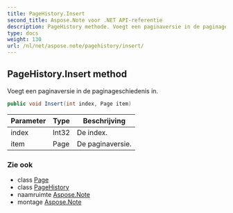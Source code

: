 ```yaml
---
title: PageHistory.Insert
second_title: Aspose.Note voor .NET API-referentie
description: PageHistory methode. Voegt een paginaversie in de paginageschiedenis in.
type: docs
weight: 130
url: /nl/net/aspose.note/pagehistory/insert/
---
```

## PageHistory.Insert method

Voegt een paginaversie in de paginageschiedenis in.

```csharp
public void Insert(int index, Page item)
```

| Parameter | Type | Beschrijving |
| --- | --- | --- |
| index | Int32 | De index. |
| item | Page | De paginaversie. |

### Zie ook

* class [Page](../../page/)
* class [PageHistory](../)
* naamruimte [Aspose.Note](../../pagehistory/)
* montage [Aspose.Note](../../../)



